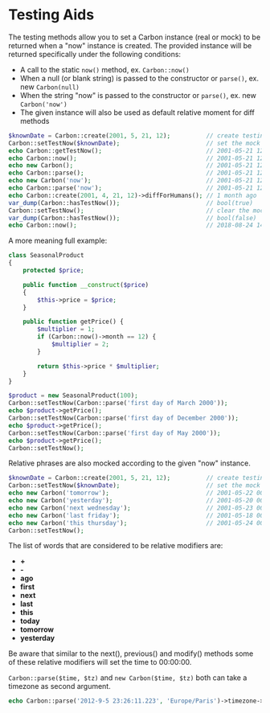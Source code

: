 # Testing Aids

The testing methods allow you to set a Carbon instance (real or mock) to be returned when a "now" instance is created. The provided instance will be returned specifically under the following conditions:

*   A call to the static `now()` method, ex. `Carbon::now()`
*   When a null (or blank string) is passed to the constructor or `parse()`, ex. new `Carbon(null)`
*   When the string "now" is passed to the constructor or `parse()`, ex. new `Carbon('now')`
*   The given instance will also be used as default relative moment for diff methods

```php
$knownDate = Carbon::create(2001, 5, 21, 12);          // create testing date
Carbon::setTestNow($knownDate);                        // set the mock (of course this could be a real mock object)
echo Carbon::getTestNow();                             // 2001-05-21 12:00:00
echo Carbon::now();                                    // 2001-05-21 12:00:00
echo new Carbon();                                     // 2001-05-21 12:00:00
echo Carbon::parse();                                  // 2001-05-21 12:00:00
echo new Carbon('now');                                // 2001-05-21 12:00:00
echo Carbon::parse('now');                             // 2001-05-21 12:00:00
echo Carbon::create(2001, 4, 21, 12)->diffForHumans(); // 1 month ago
var_dump(Carbon::hasTestNow());                        // bool(true)
Carbon::setTestNow();                                  // clear the mock
var_dump(Carbon::hasTestNow());                        // bool(false)
echo Carbon::now();                                    // 2018-08-24 14:40:30
```

A more meaning full example:

```php
class SeasonalProduct
{
    protected $price;

    public function __construct($price)
    {
        $this->price = $price;
    }

    public function getPrice() {
        $multiplier = 1;
        if (Carbon::now()->month == 12) {
            $multiplier = 2;
        }

        return $this->price * $multiplier;
    }
}

$product = new SeasonalProduct(100);
Carbon::setTestNow(Carbon::parse('first day of March 2000'));
echo $product->getPrice();                                             // 100
Carbon::setTestNow(Carbon::parse('first day of December 2000'));
echo $product->getPrice();                                             // 200
Carbon::setTestNow(Carbon::parse('first day of May 2000'));
echo $product->getPrice();                                             // 100
Carbon::setTestNow();

```

Relative phrases are also mocked according to the given "now" instance.

```php
$knownDate = Carbon::create(2001, 5, 21, 12);          // create testing date
Carbon::setTestNow($knownDate);                        // set the mock
echo new Carbon('tomorrow');                           // 2001-05-22 00:00:00  ... notice the time !
echo new Carbon('yesterday');                          // 2001-05-20 00:00:00
echo new Carbon('next wednesday');                     // 2001-05-23 00:00:00
echo new Carbon('last friday');                        // 2001-05-18 00:00:00
echo new Carbon('this thursday');                      // 2001-05-24 00:00:00
Carbon::setTestNow();    
```

The list of words that are considered to be relative modifiers are:

*   **+**
*   **-**
*   **ago**
*   **first**
*   **next**
*   **last**
*   **this**
*   **today**
*   **tomorrow**
*   **yesterday**

Be aware that similar to the next(), previous() and modify() methods some of these relative modifiers will set the time to 00:00:00.

`Carbon::parse($time, $tz)` and `new Carbon($time, $tz)` both can take a timezone as second argument.

```php
echo Carbon::parse('2012-9-5 23:26:11.223', 'Europe/Paris')->timezone->getName(); // Europe/Paris
```
